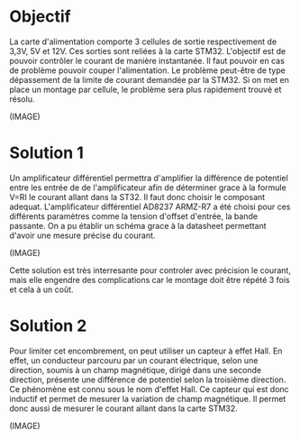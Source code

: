 # Objectif

La carte d'alimentation comporte 3 cellules de sortie  respectivement de 3,3V, 5V et 12V. Ces sorties sont reliées à 
la carte STM32. L'objectif est de pouvoir contrôler le courant de manière instantanée. Il faut pouvoir en cas de problème
pouvoir couper l'alimentation. Le problème peut-être de type dépassement de la limite de courant demandée par la STM32. Si 
on met en place un montage par cellule, le problème sera plus rapidement trouvé et résolu. 
 
(IMAGE)

# Solution 1 

Un amplificateur différentiel permettra d'amplifier la différence de potentiel entre les entrée de de l'amplificateur 
afin de déterminer grace à la formule V=RI le courant allant dans la ST32. Il faut donc choisir le composant adequat. 
L'amplificateur différentiel AD8237 ARMZ-R7 a été choisi pour ces différents paramètres comme la tension d'offset d'entrée, 
la bande passante. On a pu établir un schéma grace à la datasheet permettant d'avoir une mesure précise du courant. 
 
(IMAGE)

Cette solution est très interresante pour controler avec précision le courant, mais elle engendre des complications car 
le montage doit être répété 3 fois et cela à un coût. 
 
# Solution 2

Pour limiter cet encombrement, on peut utiliser un capteur à effet Hall. En effet, un conducteur parcouru par un courant 
électrique, selon une direction, soumis à un champ magnétique, dirigé dans une seconde direction, présente une différence de 
potentiel selon la troisième direction. Ce phénomène est connu sous le nom d'effet Hall. Ce capteur qui est donc inductif et
permet de mesurer la variation de champ magnétique. Il permet donc aussi de mesurer le courant allant dans la carte STM32.

(IMAGE)
